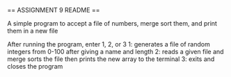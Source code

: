 == ASSIGNMENT 9 README ==

A simple program to accept a file of numbers, merge sort them, and print them in a new file

After running the program, enter 1, 2, or 3 
1: generates a file of random integers from 0-100 after giving a name and length 
2: reads a given file and merge sorts the file then prints the new array to the terminal
3: exits and closes the program
